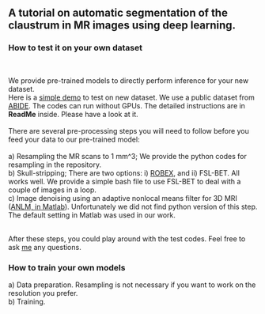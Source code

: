 
## A tutorial on automatic segmentation of the claustrum in MR images using deep learning. 

### How to test it on your own dataset

<br />

We provide pre-trained models to directly perform inference for your new dataset.  <br /> 
Here is a [simple demo](https://drive.google.com/file/d/1b0XS8LjRM-rZMPOL8qM6voG-A5jcdUgK/view?usp=sharing) to test on new dataset. We use a public dataset from [ABIDE](http://fcon_1000.projects.nitrc.org/indi/abide/). The codes can run without GPUs.  The detailed instructions are in **ReadMe** inside. Please have a look at it. <br /> 
<br />
There are several pre-processing steps you will need to follow before you feed your data to our pre-trained model: <br /> <br />
a) Resampling the MR scans to 1 mm^3; We provide the python codes for resampling in the repository. <br />
b) Skull-stripping; There are two options: i) [ROBEX](https://www.nitrc.org/projects/robex), and ii) FSL-BET. All works well. We provide a simple bash file to use FSL-BET to deal with a couple of images in a loop. <br />
c) Image denoising using an adaptive nonlocal means filter for 3D MRI ([ANLM, in Matlab](https://sites.google.com/site/pierrickcoupe/softwares/denoising-for-medical-imaging/mri-denoising)). Unfortunately we did not find python version of this step. The default setting in Matlab was used in our work.  <br /> <br />

After these steps, you could play around with the test codes. Feel free to ask [me](hongwei.li@tum.de) any questions.  <br />


### How to train your own models

a) Data preparation. Resampling is not necessary if you want to work on the resolution you prefer. <br />
b) Training.
